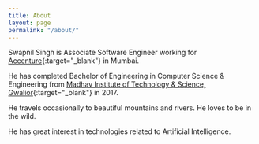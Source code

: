 ```yaml
---
title: About
layout: page
permalink: "/about/"
---
```


Swapnil Singh is Associate Software Engineer working for 
[Accenture](https://www.accenture.com){:target="_blank"} in Mumbai.

He has completed Bachelor of Engineering in Computer Science & Engineering from [Madhav Institute of Technology & Science, Gwalior](https://mitsgwalior.in){:target="_blank"} in 2017.

He travels occasionally to beautiful mountains and rivers. He loves to be in the wild. 

He has great interest in technologies related to Artificial Intelligence.
